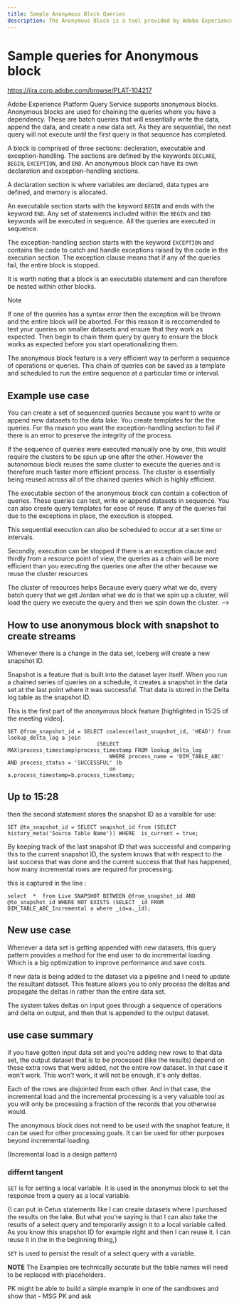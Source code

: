 ```yaml
---
title: Sample Anonymous Block Queries
description: The Anonymous Block is a tool provided by Adobe Experience Platform Query Service, which allows you to schedule the execution of a sequence of queries on a to efficently 
---
```

# Sample queries for Anonymous block

https://jira.corp.adobe.com/browse/PLAT-104217

Adobe Experience Platform Query Service supports anonymous blocks. Anonymous blocks are used for chaining the queries where you have a dependency. These are batch queries that will essentially write the data, append the data, and create a new data set. As they are sequential, the next query will not execute until the first query in that sequence has completed.

A block is comprised of three sections: decleration, executable and exception-handling. The sections are defined by the keywords `DECLARE`, `BEGIN`, `EXCEPTION`, and `END`.
An anonymous block can have its own declaration and exception-handling sections.

A declaration section is where variables are declared, data types are defined, and memory is allocated. 

An executable section starts with the keyword `BEGIN` and ends with the keyword `END`. Any set of statements included within the `BEGIN` and `END` keywords will be executed in sequence. All the queries are executed in sequence.

The exception-handling section starts with the keyword `EXCEPTION` and contains the code to catch and handle exceptions raised by the code in the execution section. The exception clause means that if any of the queries fail, the entire block is stopped.

It is worth noting that a block is an executable statement and can therefore be nested within other blocks.

>[!NOTE]
>
>If one of the queries has a syntax error then the exception will be thrown and the entire block will be aborted. For this reason it is reccomended to test your queries on smaller datasets and ensure that they work as expected. Then begin to chain them query by query to ensure the block works as expected before you start operationalizing them.

The anonymous block feature is a very efficient way to perform a sequence of operations or queries. This chain of queries can be saved as a template and scheduled to run the entire sequence at a particular time or interval.

<!-- Anonymous block cna be used with the Incremental load feature as an ideal solution for near real-time movement of data from relational databases to data warehouses, data lakes or other databases. It can be used with both streaming and batch data. -->

## Example use case

You can create a set of sequenced queries because you want to write or append new datasets to the data lake. You create templates for the the queries. For ths reason you want the exception-handling section to fail if there is an error to preserve the integrity of the process.

If the sequence of queries were executed manually one by one, this would require the clusters to be spun up one after the other. However the autonomous block reuses the same cluster to execute the queries and is therefore much faster more efficient process. The cluster is essentially being reused across all of the chained queries which is highly efficient.

The executable section of the anonymous block can contain a collection of queries. These queries can test, write or append datasets in sequence. You can also create query templates for ease of reuse. If any of the queries fail due to the exceptions in place, the execution is stopped. 

<!-- This chain of events is more efficinet than executing the queries one after the other because we reuse the cluster resources -->

This sequential execution can also be scheduled to occur at a set time or intervals.

<!-- so we've got the beginning and the end clause you can put in a bunch of a batch queries in there. Essentially see tests queries that right or append datasets in sequence. Any of them fails. You can stop the execution. You can create templates, query templates out of this query like you know, begin and end, you save it as a query template and you can schedule it and you can schedule it based on whatever the schedule is and it will execute on schedule and the advantage of executing these queries in sequence is that first of all their executive one after the other. -->

Secondly, execution can be stopped if there is an exception clause and thirdly from a resource point of view, the queries as a chain will be more efficient than you executing the queries one after the other because we reuse the cluster resources

The cluster of resources helps Because every query what we do, every batch query that we get Jordan what we do is that we spin up a cluster, will load the query we execute the query and then we spin down the cluster. -->

## How to use anonymous block with snapshot to create streams

Whenever there is a change in the data set, iceberg will create a new snapshot ID.

Snapshot is a feature that is built into the dataset layer itself. When you run a chained series of queries on a schedule, it creates a snapshot in the data set at the last point where it was successful. That data is stored in the Delta log table as the snapshot ID.

This is the first part of the anonymous block feature [highlighted in 15:25 of the meeting video].

```
SET @from_snapshot_id = SELECT coalesce(last_snapshot_id, 'HEAD') from lookup_delta_log a join
                            (SELECT MAX(process_timestamp)process_timestamp FROM lookup_delta_log
                                WHERE process_name = 'DIM_TABLE_ABC' AND process_status = 'SUCCESSFUL' )b
                                on a.process_timestamp=b.process_timestamp;
```

## Up to 15:28

then the second statement stores the snapshot ID as a varaible for use:

```
SET @to_snapshot_id = SELECT snapshot_id from (SELECT history_meta('Source Table Name')) WHERE  is_current = true;
```

By keeping track of the last snapshot ID that was successful and comparing this to the current snapshot ID, the system knows that with respect to the last success that was done and the current success that that has happened, how many incremental rows are required for processing.

this is captured in the line :

```
select  *  from Live SNAPSHOT BETWEEN @from_snapshot_id AND @to_snapshot_id WHERE NOT EXISTS (SELECT _id FROM DIM_TABLE_ABC_Incremental a where _id=a._id);
```

## New use case

Whenever a data set is getting appended with new datasets, this query pattern provides a method for the end user to do incremental loading. Which is a big optimization to improve performance and save costs.

If new data is being added to the dataset via a pipeline and I need to update the resultant dataset. This feature allows you to only process the deltas and propagate the deltas in rather than the entire data set.

The system takes deltas on input goes through a sequence of operations and delta on output, and then that is appended to the output dataset.
 
## use case summary

if you have gotten input data set and you're adding new rows to that data set, the output dataset that is to be processed (like the results) depend on these extra rows that were added, not the entire row dataset. In that case it won't work. This won't work, it will not be enough, it's only deltas.

Each of the rows are disjointed from each other.
And in that case, the incremental load and the incremental processing is a very valuable tool as you will only be processing a fraction of the records that you otherwise would.


The anonymous block does not need to be used with the snaphot feature, it can be used for other processing goals. It can be used for other purposes beyond incremental loading.

(Incremental load is a design pattern)

### differnt tangent

`SET` is for setting a local variable.
It is used in the anonymus block to set the response from a query as a local variable.

{I can put in Cetus statements like I can create datasets where I purchased the results on the lake. But what you're saying is that I can also take the results of a select query and temporarily assign it to a local variable called. As you know this snapshot ID for example right and then I can reuse it. I can reuse it in the in the beginning thing,}

`SET` is used to persist the result of a select query with a variable.

**NOTE** The Examples are technically accurate but the table names will need to be replaced with placeholders.

PK might be able to build a simple example in one of the sandboxes and show that - MSG PK and ask
